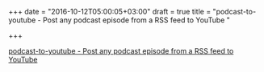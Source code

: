 +++
date = "2016-10-12T05:00:05+03:00"
draft = true
title = "podcast-to-youtube - Post any podcast episode from a RSS feed to YouTube "

+++

<p><a href="https://t.co/QeRDUXuOPa">podcast-to-youtube - Post any podcast episode from a RSS feed to YouTube </a></p>
